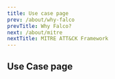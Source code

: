 ```yaml
---
title: Use case page
prev: /about/why-falco
prevTitle: Why Falco?
next: /about/mitre
nextTitle: MITRE ATT&CK Framework
---
```


## Use Case page
